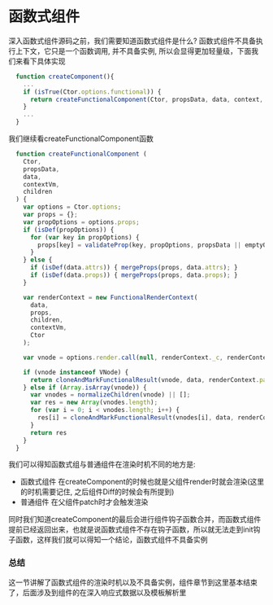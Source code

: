 # 函数式组件
深入函数式组件源码之前，我们需要知道函数式组件是什么? 函数式组件不具备执行上下文，它只是一个函数调用, 并不具备实例, 所以会显得更加轻量级，下面我们来看下具体实现
```js
  function createComponent(){
    ...
    if (isTrue(Ctor.options.functional)) {
      return createFunctionalComponent(Ctor, propsData, data, context, children)
    }
    ...
  }
```

我们继续看createFunctionalComponent函数
```js
  function createFunctionalComponent (
    Ctor,
    propsData,
    data,
    contextVm,
    children
  ) {
    var options = Ctor.options;
    var props = {};
    var propOptions = options.props;
    if (isDef(propOptions)) {
      for (var key in propOptions) {
        props[key] = validateProp(key, propOptions, propsData || emptyObject);
      }
    } else {
      if (isDef(data.attrs)) { mergeProps(props, data.attrs); }
      if (isDef(data.props)) { mergeProps(props, data.props); }
    }

    var renderContext = new FunctionalRenderContext(
      data,
      props,
      children,
      contextVm,
      Ctor
    );

    var vnode = options.render.call(null, renderContext._c, renderContext);

    if (vnode instanceof VNode) {
      return cloneAndMarkFunctionalResult(vnode, data, renderContext.parent, options, renderContext)
    } else if (Array.isArray(vnode)) {
      var vnodes = normalizeChildren(vnode) || [];
      var res = new Array(vnodes.length);
      for (var i = 0; i < vnodes.length; i++) {
        res[i] = cloneAndMarkFunctionalResult(vnodes[i], data, renderContext.parent, options, renderContext);
      }
      return res
    }
  }
```
我们可以得知函数式组与普通组件在<font-bold>渲染时机</font-bold>不同的地方是:
- 函数式组件
  在createComponent的时候也就是父组件render时就会渲染(这里的时机需要记住, 之后组件Diff的时候会有所提到)
- 普通组件
  在父组件patch时才会触发渲染

同时我们知道createComponent的最后会进行组件钩子函数合并，而函数式组件提前已经返回出来，也就是说函数式组件不存在钩子函数，所以就无法走到init钩子函数，这样我们就可以得知一个结论，<font-bold>函数式组件不具备实例</font-bold>

### 总结
这一节讲解了函数式组件的渲染时机以及不具备实例，组件章节到这里基本结束了，后面涉及到组件的在深入响应式数据以及模板解析里

<wx/>